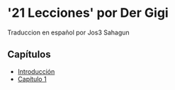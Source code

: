 # '21 Lecciones' por Der Gigi

Traduccion en español por Jos3 Sahagun

## Capítulos

+ [Introducción](https://github.com/jsahagun91/21-lecciones/blob/main/ch01.asciidoc)
+ [Capítulo 1](https://github.com/jsahagun91/21-lecciones/blob/main/ch01.asciidoc) 
